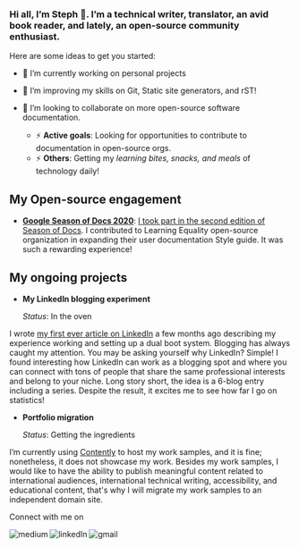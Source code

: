 
### Hi all, I’m Steph 👋. I’m a technical writer, translator, an avid book reader, and lately, an open-source community enthusiast.

Here are some ideas to get you started:

- 🔭 I’m currently working on personal projects
- 🌱 I’m improving my skills on Git, Static site generators, and rST!
- 👯 I’m looking to collaborate on more open-source software documentation.

    - ⚡ **Active goals**: Looking for opportunities to contribute to documentation in open-source orgs.
    - ⚡ **Others**: Getting my *learning bites, snacks, and meals* of technology daily!

## My Open-source engagement
- [**Google Season of Docs 2020**](https://developers.google.com/season-of-docs/docs/2020/participants): [I took part in the second edition of Season of Docs](https://developers.google.com/season-of-docs/docs/2020/participants/project-kolibri-stephdix). I contributed to Learning Equality open-source organization in expanding their user documentation Style guide. It was such a rewarding experience!


## My ongoing projects

- **My LinkedIn blogging experiment**
  
  *Status*: In the oven

I wrote [my first ever article on LinkedIn](https://www.linkedin.com/pulse/benefits-dual-boot-system-stephanie-dixon-de-knight?trk=public_profile_article_view) a few months ago describing my experience working and setting up a dual boot system. Blogging has always caught my attention. You may be asking yourself why LinkedIn? Simple! I found interesting how LinkedIn can work as a blogging spot and where you can connect with tons of people that share the same professional interests and belong to your niche. Long story short, the idea is a 6-blog entry including a series. Despite the result, it excites me to see how far I go on statistics! 

- **Portfolio migration**
  
  *Status*: Getting the ingredients

I’m currently using [Contently](stephaniedixon.contently.com/) to host my work samples, and it is fine; nonetheless, it does not showcase my work. Besides my work samples, I would like to have the ability to publish meaningful content related to international audiences, international technical writing, accessibility, and educational content, that's why I will migrate my work samples to an independent domain site.  


Connect with me on


[<img align="left" alt="medium" src="https://img.shields.io/badge/medium-%2312100E.svg?&style=for-the-badge&logo=medium&logoColor=white" />](https://medium.com/@stephanieailin03)


[<img align="left" alt="linkedIn" src="https://img.shields.io/badge/LinkedIn-0077B5?style=for-the-badge&logo=linkedin&logoColor=white"/>](https://www.linkedin.com/in/stephanie-dixon-de-knight/)


[<img align="left" alt="gmail" src="https://img.shields.io/badge/Gmail-D14836?style=for-the-badge&logo=gmail&logoColor=white"/>](mailto:stepanieailin03@gmail.com)
